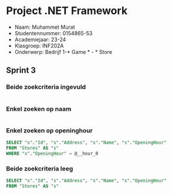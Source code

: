 ﻿# Project .NET Framework

* Naam: Muhammet Murat
* Studentennummer: 0154865-53
* Academiejaar: 23-24
* Klasgroep: INF202A
* Onderwerp: Bedrijf 1-* Game * - * Store

## Sprint 3

### Beide zoekcriteria ingevuld
```sql

```

### Enkel zoeken op naam
```sql

```

### Enkel zoeken op openinghour
```sql
SELECT "s"."Id", "s"."Address", "s"."Name", "s"."OpeningHour"
FROM "Stores" AS "s"
WHERE "s"."OpeningHour" = @__hour_0
```

### Beide zoekcriteria leeg
```sql
SELECT "s"."Id", "s"."Address", "s"."Name", "s"."OpeningHour"
FROM "Stores" AS "s"
```